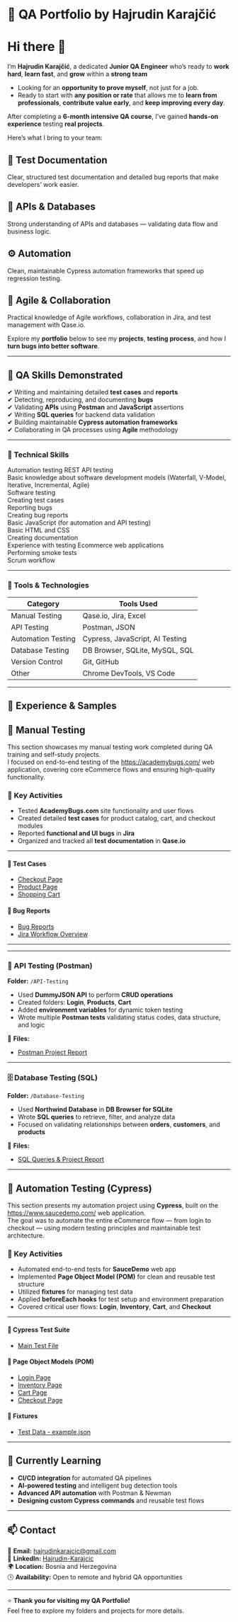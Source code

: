 # 🌟 QA Portfolio by **Hajrudin Karajčić**
# Hi there 👋
I’m **Hajrudin Karajčić**, a dedicated **Junior QA Engineer** who’s ready to **work hard**, **learn fast**, and **grow** within a **strong team**  
- Looking for an **opportunity to prove myself**, not just for a job.  
- Ready to start with **any position or rate** that allows me to **learn from professionals**, **contribute value early**, and **keep improving every day**.

After completing a **6-month intensive QA course**, I’ve gained **hands-on experience** testing **real projects**.  

Here’s what I bring to your team:

## 🧩 Test Documentation
Clear, structured test documentation and detailed bug reports that make developers’ work easier.

## 🔗 APIs & Databases
Strong understanding of APIs and databases — validating data flow and business logic.

## ⚙️ Automation
Clean, maintainable Cypress automation frameworks that speed up regression testing.

## 🤝 Agile & Collaboration
Practical knowledge of Agile workflows, collaboration in Jira, and test management with Qase.io.


Explore my **portfolio** below to see my **projects**, **testing process**, and how I **turn bugs into better software**.



---

## 🧠 QA Skills Demonstrated

✔ Writing and maintaining detailed **test cases** and **reports**  
✔ Detecting, reproducing, and documenting **bugs**  
✔ Validating **APIs** using **Postman** and **JavaScript** assertions  
✔ Writing **SQL queries** for backend data validation  
✔ Building maintainable **Cypress automation frameworks**  
✔ Collaborating in QA processes using **Agile** methodology  

---

### 🧠 Technical Skills
Automation testing
REST API testing    
Basic knowledge about software development models (Waterfall, V-Model, Iterative, Incremental, Agile)  
Software testing  
Creating test cases  
Reporting bugs  
Creating bug reports  
Basic JavaScript (for automation and API testing)  
Basic HTML and CSS  
Creating documentation  
Experience with testing Ecommerce web applications  
Performing smoke tests  
Scrum workflow  


---

### 🧰 Tools & Technologies

| **Category** | **Tools Used** |
|---------------|----------------|
| Manual Testing | Qase.io, Jira, Excel |
| API Testing | Postman, JSON |
| Automation Testing | Cypress, JavaScript, AI Testing |
| Database Testing | DB Browser, SQLite, MySQL, SQL |
| Version Control | Git, GitHub |
| Other | Chrome DevTools, VS Code |

---

## 💼 Experience & Samples

## 🧪 Manual Testing   
This section showcases my manual testing work completed during QA training and self-study projects.  
I focused on end-to-end testing of the https://academybugs.com/ web application, covering core eCommerce flows and ensuring high-quality functionality.  

### 🧩 Key Activities  
- Tested **AcademyBugs.com** site functionality and user flows  
- Created detailed **test cases** for product catalog, cart, and checkout modules  
- Reported **functional and UI bugs** in **Jira**  
- Organized and tracked all **test documentation** in **Qase.io**  

---  

#### 🧾 Test Cases  
- [Checkout Page](./TEST-CASES/checkout_page.pdf)  
- [Product Page](./TEST-CASES/product_page.pdf)  
- [Shopping Cart](./TEST-CASES/shopping_cart.pdf)  

#### 🐞 Bug Reports  
- [Bug Reports](./BUG-REPORT/bug_reports.pdf)  
- [Jira Workflow Overview](./BUG-REPORT/QA_Portfolio_AcademyBugs.pdf)  

---
 

---

### 🔗 API Testing (Postman)
**Folder:** `/API-Testing`  
- Used **DummyJSON API** to perform **CRUD operations**  
- Created folders: **Login**, **Products**, **Cart**  
- Added **environment variables** for dynamic token testing  
- Wrote multiple **Postman tests** validating status codes, data structure, and logic  

📄 **Files:**  
- [Postman Project Report](./POSTMAN/Postman.pdf.pdf)  

---

### 🗄️ Database Testing (SQL)
**Folder:** `/Database-Testing`  
- Used **Northwind Database** in **DB Browser for SQLite**  
- Wrote **SQL queries** to retrieve, filter, and analyze data  
- Focused on validating relationships between **orders**, **customers**, and **products**  

📄 **Files:**  
- [SQL Queries & Project Report](./DATABASES/SQL_Northwind_Project_v2.pdf)  

---

## 🤖 Automation Testing (Cypress)

This section presents my automation project using **Cypress**, built on the https://www.saucedemo.com/ web application.  
The goal was to automate the entire eCommerce flow — from login to checkout — using modern testing principles and maintainable test architecture.

### 🧩 Key Activities
- Automated end-to-end tests for **SauceDemo** web app  
- Implemented **Page Object Model (POM)** for clean and reusable test structure  
- Utilized **fixtures** for managing test data  
- Applied **beforeEach hooks** for test setup and environment preparation  
- Covered critical user flows: **Login**, **Inventory**, **Cart**, and **Checkout**

--- 

#### 🧪 Cypress Test Suite  
- [Main Test File](./cypress/e2e/portfolio-work/tests.cy.js)

#### 🧱 Page Object Models (POM)  
- [Login Page](./cypress/PageObjectmodel/loginPage.js)  
- [Inventory Page](./cypress/PageObjectmodel/inventoryPage.js)  
- [Cart Page](./cypress/PageObjectmodel/cartPage.js)  
- [Checkout Page](./cypress/PageObjectmodel/checkoutPage.js)  

#### 🧰 Fixtures  
- [Test Data - example.json](./cypress/fixtures/example.json)

---

## 🌱 Currently Learning
- **CI/CD integration** for automated QA pipelines  
- **AI-powered testing** and intelligent bug detection tools  
- **Advanced API automation** with Postman & Newman  
- **Designing custom Cypress commands** and reusable test flows  

---

## 📫 Contact

📧 **Email:** hajrudinkarajcic@gmail.com  
💼 **LinkedIn:** [Hajrudin-Karajcic](https://www.linkedin.com/in/hajrudin-karaj%C4%8Di%C4%87/)  
🌍 **Location:** Bosnia and Herzegovina  
🕓 **Availability:** Open to remote and hybrid QA opportunities
 

---

⭐ **Thank you for visiting my QA Portfolio!**  
Feel free to explore my folders and projects for more details.
